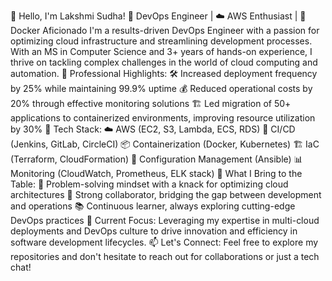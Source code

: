 👋 Hello, I'm Lakshmi Sudha!
🚀 DevOps Engineer | ☁️ AWS Enthusiast | 🐳 Docker Aficionado
I'm a results-driven DevOps Engineer with a passion for optimizing cloud infrastructure and streamlining development processes. With an MS in Computer Science and 3+ years of hands-on experience, I thrive on tackling complex challenges in the world of cloud computing and automation.
💼 Professional Highlights:
🛠️ Increased deployment frequency by 25% while maintaining 99.9% uptime
💰 Reduced operational costs by 20% through effective monitoring solutions
🏗️ Led migration of 50+ applications to containerized environments, improving resource utilization by 30%
🔧 Tech Stack:
☁️ AWS (EC2, S3, Lambda, ECS, RDS)
🔄 CI/CD (Jenkins, GitLab, CircleCI)
📦 Containerization (Docker, Kubernetes)
🏗️ IaC (Terraform, CloudFormation)
🤖 Configuration Management (Ansible)
📊 Monitoring (CloudWatch, Prometheus, ELK stack)
🌟 What I Bring to the Table:
🧠 Problem-solving mindset with a knack for optimizing cloud architectures
🤝 Strong collaborator, bridging the gap between development and operations
📚 Continuous learner, always exploring cutting-edge DevOps practices
🎯 Current Focus:
Leveraging my expertise in multi-cloud deployments and DevOps culture to drive innovation and efficiency in software development lifecycles.
📫 Let's Connect:
Feel free to explore my repositories and don't hesitate to reach out for collaborations or just a tech chat!
